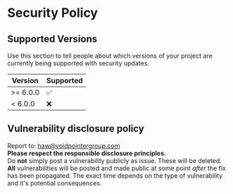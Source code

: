 # Security Policy

## Supported Versions

Use this section to tell people about which versions of your project are
currently being supported with security updates.

| Version  | Supported          |
| -------- | ------------------ |
| >= 6.0.0 | :white_check_mark: |
| <  6.0.0  | :x:               |

## Vulnerability disclosure policy

Report to: [haw@voidpointergroup.com](mailto:haw@voidpointergroup.com)\
**Please respect the responsible disclosure principles.**\
Do **not** simply post a vulnerability publicly as issue. These will be deleted.\
**All** vulnerabilities will be posted and made public at some point _after_ the fix has been propagated. The exact time depends on the type of vulnerability and it's potential consequences.

